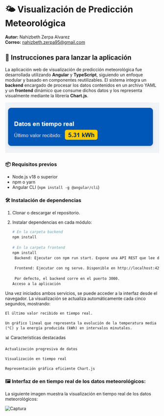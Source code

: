 # 🌤️ Visualización de Predicción Meteorológica

**Autor:** Nahizbeth Zerpa Alvarez  
**Correo:** nahizbeth.zerpa95@gmail.com  

## 🚀 Instrucciones para lanzar la aplicación

La aplicación web de visualización de predicción meteorológica fue desarrollada utilizando **Angular** y **TypeScript**, siguiendo un enfoque modular y basado en componentes reutilizables. El sistema integra un **backend** encargado de procesar los datos contenidos en un archivo YAML y un **frontend** dinámico que consume dichos datos y los representa visualmente mediante la librería **Chart.js**.


![Tiempo real](frontend/assets/tiempooreal.png)


### 📦 Requisitos previos

- Node.js v18 o superior
- npm o yarn
- Angular CLI (`npm install -g @angular/cli`)

### 🛠️ Instalación de dependencias

1. Clonar o descargar el repositorio.
2. Instalar dependencias en cada módulo:

   ```bash
   # En la carpeta backend
   npm install

   # En la carpeta frontend
   npm install
    Backend: Ejecutar con npm run start. Expone una API REST que lee datos desde un archivo YAML.

    Frontend: Ejecutar con ng serve. Disponible en http://localhost:4200.

    Por defecto, el backend corre en el puerto 3000.
   Acceso a la aplicación

Una vez iniciados ambos servicios, se puede acceder a la interfaz desde el navegador. La visualización se actualiza automáticamente cada cinco segundos, mostrando:

    El último valor recibido en tiempo real.

    Un gráfico lineal que representa la evolución de la temperatura media (°C) y la energía producida (kWh) en intervalos minutales.

📊 Características destacadas

    Actualización progresiva de datos

    Visualización en tiempo real

    Representación gráfica eficiente Chart.js

### 🖼️ Interfaz de  en tiempo real de los datos meteorológicos:


La siguiente imagen muestra la visualización en tiempo real de los datos meteorológicos:

![Captura](frontend/assets/captura.png)










    
